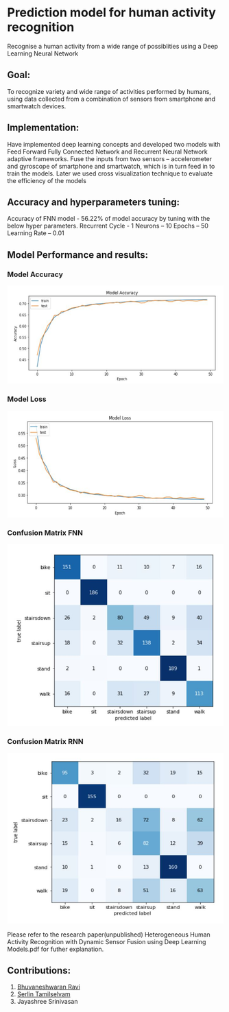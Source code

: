 # Prediction model for human activity recognition
Recognise a human activity from a wide range of possiblities using a Deep Learning Neural Network

## Goal:
To recognize variety and wide range of activities performed by humans, using data collected from a combination of sensors from smartphone and smartwatch devices.

## Implementation:
Have implemented deep learning concepts and developed two models with Feed Forward Fully Connected Network and Recurrent Neural Network adaptive frameworks. Fuse the inputs from two sensors – accelerometer and gyroscope of smartphone and smartwatch, which is in turn feed in to train the models. Later we used cross visualization technique to evaluate the efficiency of the models

## Accuracy and hyperparameters tuning:
Accuracy of FNN model - 56.22% of model accuracy by tuning with the below hyper parameters.
Recurrent Cycle - 1
Neurons – 10
Epochs – 50
Learning Rate – 0.01

## Model Performance and results:

### Model Accuracy
![Alt text](results/accuracy_fnn.JPG "accuracy")

### Model Loss
![Alt text](results/loss_fnn.JPG "loss")

### Confusion Matrix FNN
![Alt text](results/confusion_matrix_fnn.JPG "confusion matrix fnn")

### Confusion Matrix RNN
![Alt text](results/confusion_matrix_rnn.JPG "confusion matrix rnn")

Please refer to the research paper(unpublished) Heterogeneous Human Activity Recognition with Dynamic Sensor Fusion using Deep Learning Models.pdf for futher explanation. 

## Contributions:
1. <a href= "https://github.com/BhuvaneshRavi">Bhuvaneshwaran Ravi</a>
2. <a href= "https://github.com/serlintamilselvam">Serlin Tamilselvam</a>
3. <a> Jayashree Srinivasan </a>

